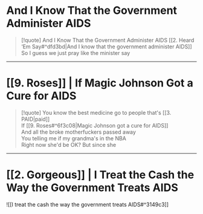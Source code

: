# And I Know That the Government Administer AIDS

> [!quote] And I Know That the Government Administer AIDS
[[2. Heard ‘Em Say#^dfd3bd|And I know that the government administer AIDS]]  
So I guess we just pray like the minister say  

---

# [[9. Roses]] | If Magic Johnson Got a Cure for AIDS

> [!quote]
You know the best medicine go to people that's [[3. PAID|paid]]  
If [[9. Roses#^6f3c08|Magic Johnson got a cure for AIDS]]  
And all the broke motherfuckers passed away  
You telling me if my grandma's in the NBA  
Right now she'd be OK? But since she  

---

# [[2. Gorgeous]] | I Treat the Cash the Way the Government Treats AIDS

![[I treat the cash the way the government treats AIDS#^3149c3]]
